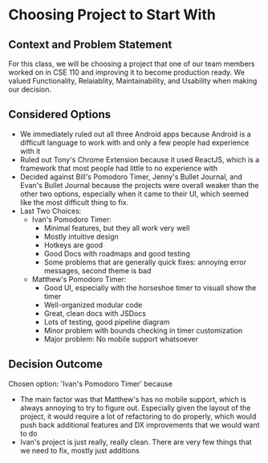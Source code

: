 # Choosing Project to Start With

## Context and Problem Statement

For this class, we will be choosing a project that one of our team members worked on in CSE 110 and improving it to become production ready. We valued Functionality, Relaiablity, Maintainability, and Usability when making our decision.

## Considered Options

* We immediately ruled out all three Android apps because Android is a difficult language to work with and only a few people had experience with it
* Ruled out Tony's Chrome Extension because it used ReactJS, which is a framework that most people had little to no experience with
* Decided against Bill's Pomodoro Timer, Jenny's Bullet Journal, and Evan's Bullet Journal because the projects were overall weaker than the other two options, especially when it came to their UI, which seemed like the most difficult thing to fix.
* Last Two Choices: 
  * Ivan's Pomodoro Timer:
    * Minimal features, but they all work very well
    * Mostly intuitive design
    * Hotkeys are good
    * Good Docs with roadmaps and good testing
    * Some problems that are generally quick fixes: annoying error messages, second theme is bad
  * Matthew's Pomodoro Timer:
    * Good UI, especially with the horseshoe timer to visuall show the timer
    * Well-organized modular code
    * Great, clean docs with JSDocs
    * Lots of testing, good pipeline diagram
    * Minor problem with bounds checking in timer customization
    * Major problem: No mobile support whatsoever
  
## Decision Outcome

Chosen option: 'Ivan's Pomodoro Timer' because

* The main factor was that Matthew's has no mobile support, which is always annoying to try to figure out. Especially given the layout of the project, it would require a lot of refactoring to do properly, which would push back additional features and DX improvements that we would want to do
* Ivan's project is just really, really clean. There are very few things that we need to fix, mostly just additions